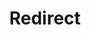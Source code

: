 ﻿---
layout: src/layouts/Redirect.astro
title: Redirect
redirect: /docs/octopus-rest-api/examples/projects/create-project
pubDate:  2023-01-01
navSearch: false
navSitemap: false
navMenu: false
---
